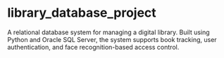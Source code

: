 # library_database_project
A relational database system for managing a digital library. Built using Python and Oracle SQL Server, the system supports book tracking, user authentication, and face recognition-based access control.
